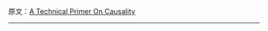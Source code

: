 原文：[A Technical Primer On Causality](https://medium.com/@akelleh/a-technical-primer-on-causality-181db2575e41)

---


